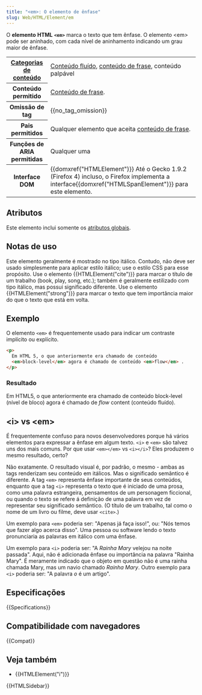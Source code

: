 ```yaml
---
title: "<em>: O elemento de ênfase"
slug: Web/HTML/Element/em
---
```


O **elemento** **HTML** **`<em>`** marca o texto que tem ênfase. O elemento \<em> pode ser aninhado, com cada nível de aninhamento indicando um grau maior de ênfase.

<table class="properties">
  <tbody>
    <tr>
      <th scope="row">
        <a href="/pt-BR/docs/Web/HTML/Content_categories"
          >Categorias de conteúdo</a
        >
      </th>
      <td>
        <a href="/pt-BR/docs/Web/HTML/Content_categories#Flow_content"
          >Conteúdo fluído</a
        >,
        <a
          href="https://developer.mozilla.org/pt-BR/docs/Web/HTML/Content_categories#Phrasing_content"
          >conteúdo de frase</a
        >, conteúdo palpável
      </td>
    </tr>
    <tr>
      <th scope="row">Conteúdo permitido</th>
      <td>
        <a
          href="https://developer.mozilla.org/pt-BR/docs/Web/HTML/Content_categories#Phrasing_content"
          >Conteúdo de frase</a
        >.
      </td>
    </tr>
    <tr>
      <th scope="row">Omissão de tag</th>
      <td>{{no_tag_omission}}</td>
    </tr>
    <tr>
      <th scope="row">Pais permitidos</th>
      <td>
        Qualquer elemento que aceita
        <a
          href="https://developer.mozilla.org/pt-BR/docs/Web/HTML/Content_categories#Phrasing_content"
          >conteúdo de frase</a
        >.
      </td>
    </tr>
    <tr>
      <th scope="row">Funções de ARIA permitidas</th>
      <td>Qualquer uma</td>
    </tr>
    <tr>
      <th scope="row">Interface DOM</th>
      <td>
        {{domxref("HTMLElement")}} Até o Gecko 1.9.2 (Firefox 4)
        incluso, o Firefox implementa a
        interface{{domxref("HTMLSpanElement")}} para este elemento.
      </td>
    </tr>
  </tbody>
</table>

## Atributos

Este elemento inclui somente os [atributos globais](/pt-BR/docs/Web/HTML/Global_attributes).

## Notas de uso

Este elemento geralmente é mostrado no tipo itálico. Contudo, não deve ser usado simplesmente para aplicar estilo itálico; use o estilo CSS para esse propósito. Use o elemento {{HTMLElement("cite")}} para marcar o título de um trabalho (book, play, song, etc.); também é geralmente estilizado com tipo itálico, mas possui significado diferente. Use o elemento {{HTMLElement("strong")}} para marcar o texto que tem importância maior do que o texto que está em volta.

## Exemplo

O elemento `<em>` é frequentemente usado para indicar um contraste implícito ou explícito.

```html
<p>
  Em HTML 5, o que anteriormente era chamado de conteúdo
  <em>block-level</em> agora é chamado de conteúdo <em>flow</em> .
</p>
```

### Resultado

Em HTML5, o que anteriormente era chamado de conteúdo block-level (nível de bloco) agora é chamado de _flow_ content (conteúdo fluído).

## \<i> vs \<em>

É frequentemente confuso para novos desenvolvedores porque há vários elementos para expressar a ênfase em algum texto. `<i>` e `<em>` são talvez uns dos mais comuns. Por que usar `<em></em>` vs `<i></i>`? Eles produzem o mesmo resultado, certo?

Não exatamente. O resultado visual é, por padrão, o mesmo - ambas as tags renderizam seu conteúdo em itálicos. Mas o significado semântico é diferente. A tag `<em>` representa ênfase importante de seus conteúdos, enquanto que a tag `<i>` representa o texto que é iniciado de uma prosa, como uma palavra estrangeira, pensamentos de um personagem ficcional, ou quando o texto se refere á definição de uma palavra em vez de representar seu significado semântico. (O título de um trabalho, tal como o nome de um livro ou filme, deve usar `<cite>`.)

Um exemplo para `<em>` poderia ser: "Apenas já faça isso!", ou: "Nós temos que fazer algo acerca disso". Uma pessoa ou software lendo o texto pronunciaria as palavras em itálico com uma ênfase.

Um exemplo para `<i>` poderia ser: "A _Rainha Mary_ velejou na noite passada". Aqui, não é adicionada ênfase ou importância na palavra "Rainha Mary". É meramente indicado que o objeto em questão não é uma rainha chamada Mary, mas um navio chamado _Rainha Mary_. Outro exemplo para `<i>` poderia ser: "A palavra _o_ é um artigo".

## Especificações

{{Specifications}}

## Compatibilidade com navegadores

{{Compat}}

## Veja também

- {{HTMLElement("i")}}

{{HTMLSidebar}}
